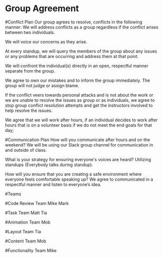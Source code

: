 # Group Agreement

#Conflict Plan
Our group agrees to resolve, conflicts in the following manner:
	We will address conflicts as a group regardless if the conflict arises between two individuals. 

We will voice our concerns as they arise.

At every standup, we will query the members of the group about any issues or any problems that are occurring and address them at that point. 

We will confront the individual(s) directly in an open, respectful manner separate from the group. 

We agree to own our mistakes and to inform the group immediately. The group will not judge or assign blame. 

If the conflict veers towards personal attacks and is not about the work or we are unable to resolve the issues as group or as individuals, we agree to stop group conflict resolution attempts and get the instructors involved to help resolve the issues. 

We agree that we will work after hours, if an individual decides to work after hours that is on a volunteer basis if we do not meet the end goals for that day;

#Communication Plan
How will you communicate after hours and on the weekend? 
    We will be using our Slack group channel for communication in and outside of class.

What is your strategy for ensuring everyone's voices are heard?         Utilizing standups (Everybody talks during standup). 

How will you ensure that you are creating a safe environment where everyone feels comfortable speaking up? 
    We agree to communicated in a respectful manner and listen to everyone’s idea. 


#Teams

#Code Review Team
Mike
Mark

#Task Team
Matt
Tia

#Animation Team
Mob

#Layout Team
Tia

#Content Team
Mob

#Functionality Team
Mike
